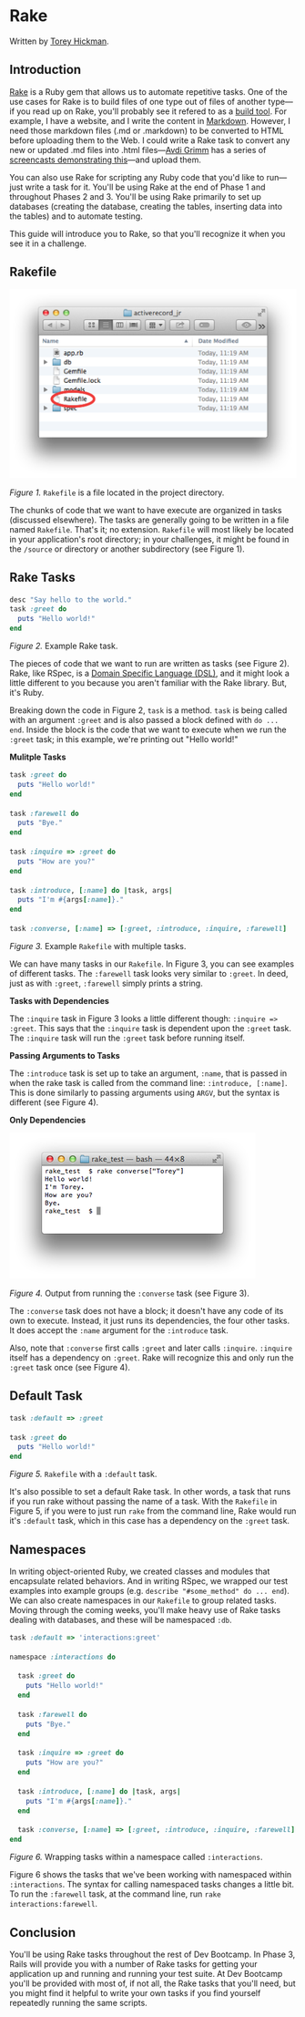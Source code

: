 # Rake
Written by [Torey Hickman](https://github.com/toreyhickman).

## Introduction

[Rake](http://rubygems.org/gems/rake) is a Ruby gem that allows us to automate repetitive tasks.  One of the use cases for Rake is to build files of one type out of files of another type—if you read up on Rake, you'll probably see it refered to as a [build tool](http://en.wikipedia.org/wiki/Build_automation).  For example, I have a website, and I write the content in [Markdown](http://en.wikipedia.org/wiki/Markdown).  However, I need those markdown files (.md or .markdown) to be converted to HTML before uploading them to the Web.  I could write a Rake task to convert any new or updated .md files into .html files—[Avdi Grimm](https://twitter.com/avdi) has a series of [screencasts demonstrating this](https://github.com/jimweirich/rake#presentations-and-articles-about-rake)—and upload them.

You can also use Rake for scripting any Ruby code that you'd like to run—just write a task for it.  You'll be using Rake at the end of Phase 1 and throughout Phases 2 and 3.  You'll be using Rake primarily to set up databases (creating the database, creating the tables, inserting data into the tables) and to automate testing.

This guide will introduce you to Rake, so that you'll recognize it when you see it in a challenge.

## Rakefile

![Rakefile in directory](rakefile-in-directory.png)

*Figure 1.*  `Rakefile` is a file located in the project directory.

The chunks of code that we want to have execute are organized in tasks (discussed elsewhere).  The tasks are generally going to be written in a file named `Rakefile`.  That's it; no extension.  `Rakefile` will most likely be located in your application's root directory; in your challenges, it might be found in the `/source` or directory or another subdirectory (see Figure 1).

## Rake Tasks

```ruby
desc "Say hello to the world."
task :greet do
  puts "Hello world!"
end
```

*Figure 2.* Example Rake task.

The pieces of code that we want to run are written as tasks (see Figure 2).  Rake, like RSpec, is a [Domain Specific Language (DSL)](http://en.wikipedia.org/wiki/Domain-specific_language), and it might look a little different to you because you aren't familiar with the Rake library.  But, it's Ruby.

Breaking down the code in Figure 2, `task` is a method.  `task` is being called with an argument `:greet` and is also passed a block defined with `do ... end`.  Inside the block is the code that we want to execute when we run the `:greet` task; in this example, we're printing out "Hello world!"

**Mulitple Tasks**

```ruby
task :greet do
  puts "Hello world!"
end

task :farewell do
  puts "Bye."
end

task :inquire => :greet do
  puts "How are you?"
end

task :introduce, [:name] do |task, args|
  puts "I'm #{args[:name]}."
end

task :converse, [:name] => [:greet, :introduce, :inquire, :farewell]
```

*Figure 3.*  Example `Rakefile` with multiple tasks.

We can have many tasks in our `Rakefile`. In Figure 3, you can see examples of different tasks.  The `:farewell` task looks very similar to `:greet`.  In deed, just as with `:greet`, `:farewell` simply prints a string.

**Tasks with Dependencies**

The `:inquire` task in Figure 3 looks a little different though:  `:inquire => :greet`.  This says that the `:inquire` task is dependent upon the `:greet` task.  The `:inquire` task will run the `:greet` task before running itself.

**Passing Arguments to Tasks**

The `:introduce` task is set up to take an argument, `:name`, that is passed in when the rake task is called from the command line:  `:introduce, [:name]`.  This is done similarly to passing arguments using `ARGV`, but the syntax is different (see Figure 4).

**Only Dependencies**

![rake converse task output](rake-converse-output.png)

*Figure 4.* Output from running the `:converse` task (see Figure 3).

The `:converse` task does not have a block; it doesn't have any code of its own to execute.  Instead, it just runs its dependencies, the four other tasks.  It does accept the `:name` argument for the `:introduce` task.

Also, note that `:converse` first calls `:greet` and later calls `:inquire`.  `:inquire` itself has a dependency on `:greet`.  Rake will recognize this and only run the `:greet` task once (see Figure 4).

## Default Task

```ruby
task :default => :greet

task :greet do 
  puts "Hello world!"
end
```

*Figure 5.* `Rakefile` with a `:default` task.

It's also possible to set a default Rake task.  In other words, a task that runs if you run rake without passing the name of a task.  With the `Rakefile` in Figure 5, if you were to just run `rake` from the command line, Rake would run it's `:default` task, which in this case has a dependency on the `:greet` task.

## Namespaces

In writing object-oriented Ruby, we created classes and modules that encapsulate related behaviors.  And in writing RSpec, we wrapped our test examples into example groups (e.g. `describe "#some_method" do ... end`).  We can also create namespaces in our `Rakefile` to group related tasks.  Moving through the coming weeks, you'll make heavy use of Rake tasks dealing with databases, and these will be namespaced `:db`.

```ruby
task :default => 'interactions:greet'

namespace :interactions do

  task :greet do
    puts "Hello world!"
  end

  task :farewell do
    puts "Bye."
  end

  task :inquire => :greet do
    puts "How are you?"
  end

  task :introduce, [:name] do |task, args|
    puts "I'm #{args[:name]}."
  end

  task :converse, [:name] => [:greet, :introduce, :inquire, :farewell]
end
```

*Figure 6.* Wrapping tasks within a namespace called `:interactions`.

Figure 6 shows the tasks that we've been working with namespaced within `:interactions`.  The syntax for calling namespaced tasks changes a little bit.  To run the `:farewell` task, at the command line, run `rake interactions:farewell`.

## Conclusion

You'll be using Rake tasks throughout the rest of Dev Bootcamp.  In Phase 3, Rails will provide you with a number of Rake tasks for getting your application up and running and running your test suite.  At Dev Bootcamp you'll be provided with most of, if not all, the Rake tasks that you'll need, but you might find it helpful to write your own tasks if you find yourself repeatedly running the same scripts.
